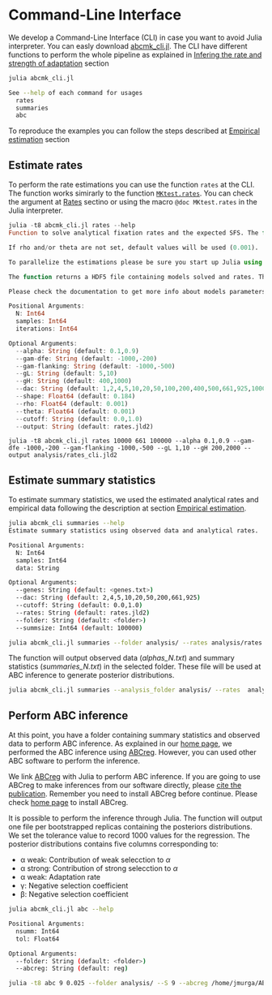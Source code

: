 # Command-Line Interface

We develop a Command-Line Interface (CLI) in case you want to avoid Julia interpreter. You can easly download [abcmk_cli.jl](https://raw.githubusercontent.com/jmurga/MKtest.jl/master/scripts/abcmk_cli.jl). The CLI have different functions to perform the whole pipeline as explained in [Infering the rate and strength of adaptation](empirical.md) section

```bash
julia abcmk_cli.jl  
```

```bash
See --help of each command for usages  
  rates  
  summaries  
  abc
```

To reproduce the examples you can follow the steps described at [Empirical estimation](https://jmurga.github.io/MKtest.jl/dev/empirical/#Computational-pipeline-1) section

## Estimate rates
To perform the rate estimations you can use the function ```rates``` at the CLI. The function works simirarly to the function [```MKtest.rates```](@ref). You can check the argument at [Rates](https://jmurga.github.io/MKtest.jl/dev/rates/#Estimating-fixation-and-polymorphic-rates-considering-generalized-model-of-selection-and-linkage-1) sectino or using the macro ```@doc MKtest.rates``` in the Julia interpreter.

```julia
julia -t8 abcmk_cli.jl rates --help
Function to solve analytical fixation rates and the expected SFS. The function will create N random models from prior values. Use the arguments to defined the input range for each parameter.

If rho and/or theta are not set, default values will be used (0.001).

To parallelize the estimations please be sure you start up Julia using –threads/-t option and set the number of cores.

The function returns a HDF5 file containing models solved and rates. The rates will be used to compute summary statistics required at ABC.

Please check the documentation to get more info about models parameters or detailed arguments description https://jmurga.github.io/MKtest.jl/dev/cli/ to check model

Positional Arguments:
  N: Int64
  samples: Int64
  iterations: Int64

Optional Arguments:
  --alpha: String (default: 0.1,0.9)
  --gam-dfe: String (default: -1000,-200)
  --gam-flanking: String (default: -1000,-500)
  --gL: String (default: 5,10)
  --gH: String (default: 400,1000)
  --dac: String (default: 1,2,4,5,10,20,50,100,200,400,500,661,925,1000)
  --shape: Float64 (default: 0.184)
  --rho: Float64 (default: 0.001)
  --theta: Float64 (default: 0.001)
  --cutoff: String (default: 0.0,1.0)
  --output: String (default: rates.jld2)
```

```
julia -t8 abcmk_cli.jl rates 10000 661 100000 --alpha 0.1,0.9 --gam-dfe -1000,-200 --gam-flanking -1000,-500 --gL 1,10 --gH 200,2000 --output analysis/rates_cli.jld2
```
## Estimate summary statistics

To estimate summary statistics, we used the estimated analytical rates and empirical data following the description at section [Empirical estimation](empirical.md).


```bash
julia abcmk_cli summaries --help
Estimate summary statistics using observed data and analytical rates.

Positional Arguments:
  N: Int64
  samples: Int64
  data: String

Optional Arguments:
  --genes: String (default: <genes.txt>)
  --dac: String (default: 2,4,5,10,20,50,200,661,925)
  --cutoff: String (default: 0.0,1.0)
  --rates: String (default: rates.jld2)
  --folder: String (default: <folder>)
  --summsize: Int64 (default: 100000)
```

```bash
julia abcmk_cli.jl summaries --folder analysis/ --rates analysis/rates.jld2 --samples 661 --dac 2,4,5,10,20,50,200,661,925 --summsize 1000000
```

The function will output observed data (*alphas_N.txt*) and summary statistics (*summaries_N.txt*) in the selected folder. These file will be used at ABC inference to generate posterior distributions.

```bash
julia abcmk_cli.jl summaries --analysis_folder analysis/ --rates  analysis/rates.jld2 --samples 661 --replicas 100 --summstatSize 100000 --dac 2,4,5,10,20,50,200,661,925
```

## Perform ABC inference
At this point, you have a folder containing summary statistics and observed data to perform ABC inference. As explained in our [home page](index.md), we performed the ABC inference using [ABCreg](https://github.com/molpopgen/ABCreg). However, you can used other ABC software to perform the inference.

We link [ABCreg](https://github.com/molpopgen/ABCreg) with Julia to perform ABC inference. If you are going to use ABCreg to make inferences from our software directly, please [cite the publication](https://doi.org/10.1186/1471-2156-10-35). Remember you need to install ABCreg before continue. Please check [home page](index.md) to install ABCreg.

It is possible to perform the inference through Julia. The function will output one file per bootstrapped replicas containing the posteriors distributions. We set the tolerance value to record 1000 values for the regression.  The posterior distributions contains five columns corresponding to:

 - α weak: Contribution of weak selecction to $\alpha$
 - α strong: Contribution of strong selecction to $\alpha$
 - α weak: Adaptation rate
 - γ: Negative selection coefficient
 - β: Negative selection coefficient


```bash
julia abcmk_cli.jl abc --help

Positional Arguments:
  nsumm: Int64
  tol: Float64

Optional Arguments:
  --folder: String (default: <folder>)
  --abcreg: String (default: reg)

```


```bash
julia -t8 abc 9 0.025 --folder analysis/ --S 9 --abcreg /home/jmurga/ABCreg/src/reg
```
